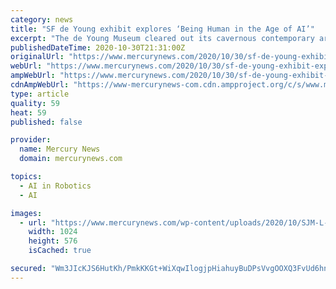 ```yaml
---
category: news
title: "SF de Young exhibit explores ‘Being Human in the Age of AI’"
excerpt: "The de Young Museum cleared out its cavernous contemporary art galleries, painted many of the walls black, and set up a harrowing tour through the landscape of artificial intelligence in ... how promising start-ups “have been transformed into ..."
publishedDateTime: 2020-10-30T21:31:00Z
originalUrl: "https://www.mercurynews.com/2020/10/30/sf-de-young-exhibit-explores-being-human-in-the-age-of-ai/"
webUrl: "https://www.mercurynews.com/2020/10/30/sf-de-young-exhibit-explores-being-human-in-the-age-of-ai/"
ampWebUrl: "https://www.mercurynews.com/2020/10/30/sf-de-young-exhibit-explores-being-human-in-the-age-of-ai/amp/"
cdnAmpWebUrl: "https://www-mercurynews-com.cdn.ampproject.org/c/s/www.mercurynews.com/2020/10/30/sf-de-young-exhibit-explores-being-human-in-the-age-of-ai/amp/"
type: article
quality: 59
heat: 59
published: false

provider:
  name: Mercury News
  domain: mercurynews.com

topics:
  - AI in Robotics
  - AI

images:
  - url: "https://www.mercurynews.com/wp-content/uploads/2020/10/SJM-L-UNCANNY-1105-01.jpg?w=1024&h=576"
    width: 1024
    height: 576
    isCached: true

secured: "Wm3JIcKJS6HutKh/PmkKKGt+WiXqwIlogjpHiahuyBuDPsVvgOOXQ3FvUd6hnjxL8nN1NoA7Rm8eo9zZDvx4IrN45vrvDJTnDmT9pvtaOfOazSW7D98eaoe5tWh8OShtr/UvyoyXybbOFTaMRPRg0L4HcSeEKRqTVFrqJMkVhdBKuafrtvcVsqAMrNEz3+WDz1AxoN6BurR4gUIwbUvQ0T5xexHACqkJ+hYC1GyDQFW7IyMnp44kvwtJxUYWYUTjAUF5A3m8HS2GiApjoiBs/ijoKAaezWe3P2hhwunkiQRpzNevXOrQ4+Ao8rQ2sysVtxAkguF4VarWwDkpCT4I1KcTaY6eEeeeBT3g5DFt+ac=;oDg8d3inyjC2ptg8EBOJoQ=="
---
```


